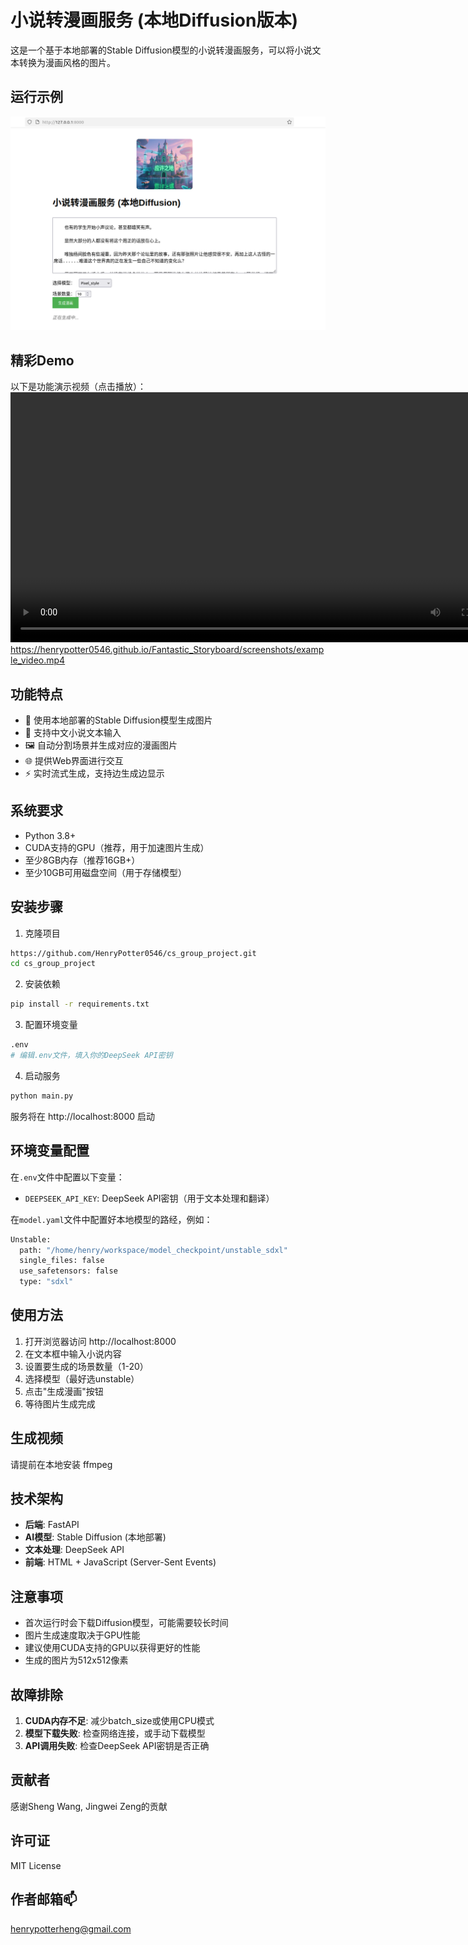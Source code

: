 # 小说转漫画服务 (本地Diffusion版本)

这是一个基于本地部署的Stable Diffusion模型的小说转漫画服务，可以将小说文本转换为漫画风格的图片。
## 运行示例

![运行示例](screenshots/example_one.png)

## 精彩Demo
以下是功能演示视频（点击播放）：
<video src="https://henrypotter0546.github.io/Fantastic_Storyboard/screenshots/example_video.mp4" width="800" controls>
  你的浏览器不支持视频播放，请点击链接查看：[示例视频](https://henrypotter0546.github.io/Fantastic_Storyboard/screenshots/example_video.mp4)
</video>
https://henrypotter0546.github.io/Fantastic_Storyboard/screenshots/example_video.mp4

## 功能特点

- 🎨 使用本地部署的Stable Diffusion模型生成图片
- 📖 支持中文小说文本输入
- 🖼️ 自动分割场景并生成对应的漫画图片
- 🌐 提供Web界面进行交互
- ⚡ 实时流式生成，支持边生成边显示

## 系统要求

- Python 3.8+
- CUDA支持的GPU（推荐，用于加速图片生成）
- 至少8GB内存（推荐16GB+）
- 至少10GB可用磁盘空间（用于存储模型）

## 安装步骤

1. 克隆项目
```bash
https://github.com/HenryPotter0546/cs_group_project.git
cd cs_group_project
```

2. 安装依赖
```bash
pip install -r requirements.txt
```

3. 配置环境变量
```bash
.env
# 编辑.env文件，填入你的DeepSeek API密钥
```

4. 启动服务
```bash
python main.py
```

服务将在 http://localhost:8000 启动

## 环境变量配置

在`.env`文件中配置以下变量：

- `DEEPSEEK_API_KEY`: DeepSeek API密钥（用于文本处理和翻译）


在`model.yaml`文件中配置好本地模型的路经，例如：
```bash
Unstable:
  path: "/home/henry/workspace/model_checkpoint/unstable_sdxl"
  single_files: false
  use_safetensors: false
  type: "sdxl"
```
## 使用方法

1. 打开浏览器访问 http://localhost:8000
2. 在文本框中输入小说内容
3. 设置要生成的场景数量（1-20）
4. 选择模型（最好选unstable）
5. 点击"生成漫画"按钮
6. 等待图片生成完成



## 生成视频
请提前在本地安装 ffmpeg

## 技术架构

- **后端**: FastAPI
- **AI模型**: Stable Diffusion (本地部署)
- **文本处理**: DeepSeek API
- **前端**: HTML + JavaScript (Server-Sent Events)

## 注意事项

- 首次运行时会下载Diffusion模型，可能需要较长时间
- 图片生成速度取决于GPU性能
- 建议使用CUDA支持的GPU以获得更好的性能
- 生成的图片为512x512像素

## 故障排除

1. **CUDA内存不足**: 减少batch_size或使用CPU模式
2. **模型下载失败**: 检查网络连接，或手动下载模型
3. **API调用失败**: 检查DeepSeek API密钥是否正确

## 贡献者

感谢Sheng Wang, Jingwei Zeng的贡献

## 许可证
MIT License

## 作者邮箱📫
henrypotterheng@gmail.com
